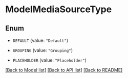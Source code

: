 # ModelMediaSourceType

## Enum


* `DEFAULT` (value: `"Default"`)

* `GROUPING` (value: `"Grouping"`)

* `PLACEHOLDER` (value: `"Placeholder"`)


[[Back to Model list]](../README.md#documentation-for-models) [[Back to API list]](../README.md#documentation-for-api-endpoints) [[Back to README]](../README.md)


